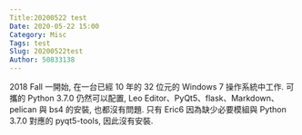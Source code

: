 ```yaml
---
Title:20200522 test
Date: 2020-05-22 15:00
Category: Misc
Tags: test
Slug: 20200522test
Author: 50833138
---
```


2018 Fall 一開始, 在一台已經 10 年的 32 位元的 Windows 7 操作系統中工作. 可攜的 Python 3.7.0 仍然可以配置, Leo Editor、PyQt5、flask、Markdown、pelican 與 bs4 的安裝, 也都沒有問題. 只有 Eric6 因為缺少必要模組與 Python 3.7.0 對應的 pyqt5-tools, 因此沒有安裝.

<!-- PELICAN_END_SUMMARY -->
